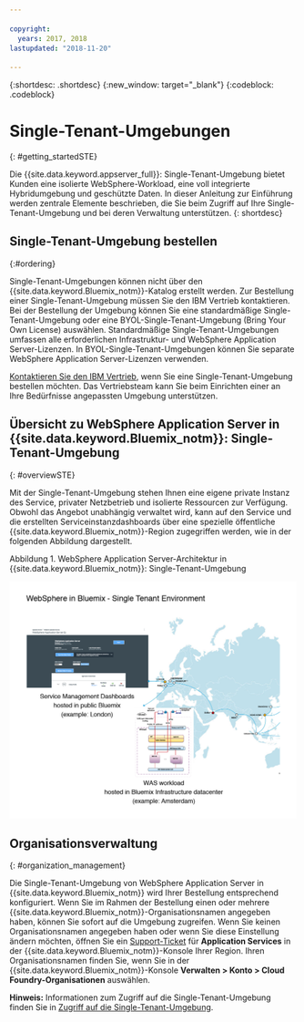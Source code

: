 ```yaml
---

copyright:
  years: 2017, 2018
lastupdated: "2018-11-20"

---
```


{:shortdesc: .shortdesc}
{:new_window: target="_blank"}
{:codeblock: .codeblock}

# Single-Tenant-Umgebungen
{: #getting_startedSTE}

Die {{site.data.keyword.appserver_full}}: Single-Tenant-Umgebung bietet Kunden eine isolierte WebSphere-Workload, eine voll integrierte Hybridumgebung und geschützte Daten. In dieser Anleitung zur Einführung werden zentrale Elemente beschrieben, die Sie beim Zugriff auf Ihre Single-Tenant-Umgebung und bei deren Verwaltung unterstützen.
{: shortdesc}

## Single-Tenant-Umgebung bestellen
{:#ordering}

Single-Tenant-Umgebungen können nicht über den {{site.data.keyword.Bluemix_notm}}-Katalog erstellt werden. Zur Bestellung einer Single-Tenant-Umgebung müssen Sie den IBM Vertrieb kontaktieren. Bei der Bestellung der Umgebung können Sie eine standardmäßige Single-Tenant-Umgebung oder eine BYOL-Single-Tenant-Umgebung (Bring Your Own License) auswählen. Standardmäßige Single-Tenant-Umgebungen umfassen alle erforderlichen Infrastruktur- und WebSphere Application Server-Lizenzen. In BYOL-Single-Tenant-Umgebungen können Sie separate WebSphere Application Server-Lizenzen verwenden.

[Kontaktieren Sie den IBM Vertrieb](reportingIssues.html#contacting-sales), wenn Sie eine Single-Tenant-Umgebung bestellen möchten. Das Vertriebsteam kann Sie beim Einrichten einer an Ihre Bedürfnisse angepassten Umgebung unterstützen.

## Übersicht zu WebSphere Application Server in {{site.data.keyword.Bluemix_notm}}: Single-Tenant-Umgebung
{: #overviewSTE}

Mit der Single-Tenant-Umgebung stehen Ihnen eine eigene private Instanz des Service, privater Netzbetrieb und isolierte Ressourcen zur Verfügung. Obwohl das Angebot unabhängig verwaltet wird, kann auf den Service und die erstellten Serviceinstanzdashboards über eine spezielle öffentliche {{site.data.keyword.Bluemix_notm}}-Region zugegriffen werden, wie in der folgenden Abbildung dargestellt.

Abbildung 1. WebSphere Application Server-Architektur in {{site.data.keyword.Bluemix_notm}}: Single-Tenant-Umgebung

![Abbildung 1. Architektur der Single-Tenant-Umgebung](images/WASaaS.png)


## Organisationsverwaltung
{: #organization_management}

Die Single-Tenant-Umgebung von WebSphere Application Server in {{site.data.keyword.Bluemix_notm}} wird Ihrer Bestellung entsprechend konfiguriert. Wenn Sie im Rahmen der Bestellung einen oder mehrere {{site.data.keyword.Bluemix_notm}}-Organisationsnamen angegeben haben, können Sie sofort auf die Umgebung zugreifen. Wenn Sie keinen Organisationsnamen angegeben haben oder wenn Sie diese Einstellung ändern möchten, öffnen Sie ein [Support-Ticket](reportingIssues.html#reporting_issues) für **Application Services** in der {{site.data.keyword.Bluemix_notm}}-Konsole Ihrer Region. Ihren Organisationsnamen finden Sie, wenn Sie in der {{site.data.keyword.Bluemix_notm}}-Konsole **Verwalten > Konto > Cloud Foundry-Organisationen** auswählen.

**Hinweis:** Informationen zum Zugriff auf die Single-Tenant-Umgebung finden Sie in [Zugriff auf die Single-Tenant-Umgebung](singleTenantAccess.html#singleTenantEnvironment).

